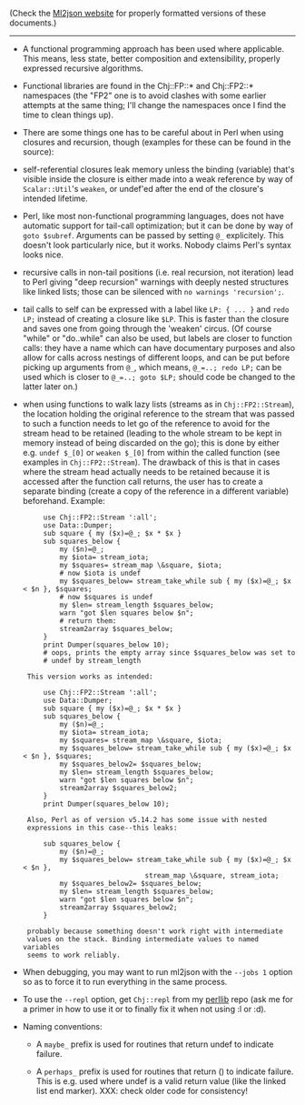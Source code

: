 (Check the [Ml2json website](http://ml2json.christianjaeger.ch/) for
properly formatted versions of these documents.)

---

* A functional programming approach has been used where applicable. This
means, less state, better composition and extensibility, properly
expressed recursive algorithms.

* Functional libraries are found in the Chj::FP::* and Chj::FP2::*
namespaces (the "FP2" one is to avoid clashes with some earlier
attempts at the same thing; I'll change the namespaces once I find the
time to clean things up).

* There are some things one has to be careful about in Perl when using
closures and recursion, though (examples for these can be found in the
source):

 - self-referential closures leak memory unless the binding (variable)
 that's visible inside the closure is either made into a weak
 reference by way of `Scalar::Util`'s `weaken`, or undef'ed after the
 end of the closure's intended lifetime.

 - Perl, like most non-functional programming languages, does not have
 automatic support for tail-call optimization; but it can be done by
 way of `goto $subref`. Arguments can be passed by setting `@_`
 explicitely. This doesn't look particularly nice, but it
 works. Nobody claims Perl's syntax looks nice.

 - recursive calls in non-tail positions (i.e. real recursion, not
 iteration) lead to Perl giving "deep recursion" warnings with deeply
 nested structures like linked lists; those can be silenced with `no
 warnings 'recursion';`.

 - tail calls to self can be expressed with a label like `LP: { ... }`
 and `redo LP;` instead of creating a closure like `$LP`. This is
 faster than the closure and saves one from going through the 'weaken'
 circus. (Of course "while" or "do..while" can also be used, but
 labels are closer to function calls: they have a name which can have
 documentary purposes and also allow for calls across nestings of
 different loops, and can be put before picking up arguments from
 `@_`, which means, `@_=..; redo LP;` can be used which is closer to
 `@_=..; goto $LP;` should code be changed to the latter later on.)

 - when using functions to walk lazy lists (streams as in
 `Chj::FP2::Stream`), the location holding the original reference to the
 stream that was passed to such a function needs to let go of the
 reference to avoid for the stream head to be retained (leading to the
 whole stream to be kept in memory instead of being discarded on the
 go); this is done by either e.g. `undef $_[0]` or `weaken $_[0]` from
 within the called function (see examples in `Chj::FP2::Stream`). The
 drawback of this is that in cases where the stream head actually
 needs to be retained because it is accessed after the function call
 returns, the user has to create a separate binding (create a copy of
 the reference in a different variable) beforehand. Example:

            use Chj::FP2::Stream ':all';
            use Data::Dumper;
            sub square { my ($x)=@_; $x * $x }
            sub squares_below {
                my ($n)=@_;
                my $iota= stream_iota;
                my $squares= stream_map \&square, $iota;
                # now $iota is undef
                my $squares_below= stream_take_while sub { my ($x)=@_; $x < $n }, $squares;
                # now $squares is undef
                my $len= stream_length $squares_below;
                warn "got $len squares below $n";
                # return them:
                stream2array $squares_below;
            }
            print Dumper(squares_below 10);
            # oops, prints the empty array since $squares_below was set to
            # undef by stream_length

        This version works as intended:

            use Chj::FP2::Stream ':all';
            use Data::Dumper;
            sub square { my ($x)=@_; $x * $x }
            sub squares_below {
                my ($n)=@_;
                my $iota= stream_iota;
                my $squares= stream_map \&square, $iota;
                my $squares_below= stream_take_while sub { my ($x)=@_; $x < $n }, $squares;
                my $squares_below2= $squares_below;
                my $len= stream_length $squares_below;
                warn "got $len squares below $n";
                stream2array $squares_below2;
            }
            print Dumper(squares_below 10);

        Also, Perl as of version v5.14.2 has some issue with nested
        expressions in this case--this leaks:

            sub squares_below {
                my ($n)=@_;
                my $squares_below= stream_take_while sub { my ($x)=@_; $x < $n },
                                     stream_map \&square, stream_iota;
                my $squares_below2= $squares_below;
                my $len= stream_length $squares_below;
                warn "got $len squares below $n";
                stream2array $squares_below2;
            }

        probably because something doesn't work right with intermediate
        values on the stack. Binding intermediate values to named variables
        seems to work reliably.

* When debugging, you may want to run ml2json with the `--jobs 1` option
so as to force it to run everything in the same process.

* To use the `--repl` option, get `Chj::repl` from my [perllib][1] repo
 (ask me for a primer in how to use it or to finally fix it when not
 using :l or :d).

 [1]: https://github.com/pflanze/chj-perllib

* Naming conventions:

  - A `maybe_` prefix is used for routines that return undef to
    indicate failure.

  - A `perhaps_` prefix is used for routines that return () to
    indicate failure. This is e.g. used where undef is a valid return
    value (like the linked list end marker). XXX: check older code for
    consistency!

